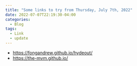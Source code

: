 ```yaml
---
title: "Some links to try from Thursday, July 7th, 2022"
date: 2022-07-07T22:19:30-04:00
categories:
  - Blog
tags:
  - Link
  - update
---
```

- https://fongandrew.github.io/hydeout/
- https://the-mvm.github.io/
